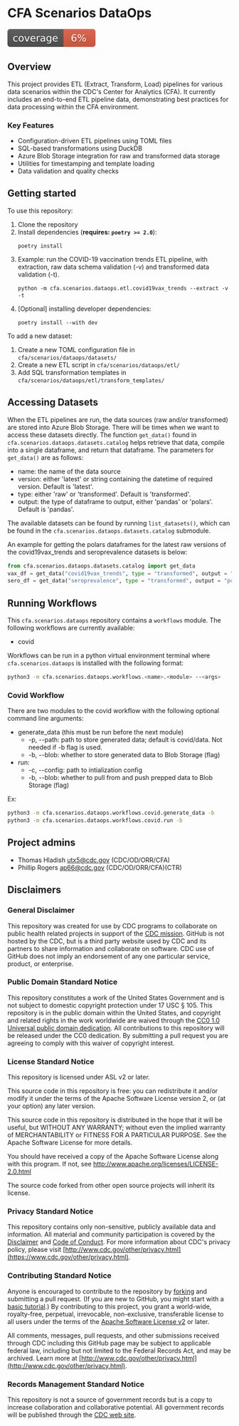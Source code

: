 # CFA Scenarios DataOps

![](docs/assets/badges/coverage.svg)

## Overview

This project provides ETL (Extract, Transform, Load) pipelines for various data scenarios within the CDC's Center for Analytics (CFA). It currently includes an end-to-end ETL pipeline data, demonstrating best practices for data processing within the CFA environment.

### Key Features

- Configuration-driven ETL pipelines using TOML files
- SQL-based transformations using DuckDB
- Azure Blob Storage integration for raw and transformed data storage
- Utilities for timestamping and template loading
- Data validation and quality checks

## Getting started

To use this repository:

1. Clone the repository
2. Install dependencies (**requires: `poetry >= 2.0`**):
   ```
   poetry install
   ```
3. Example: run the COVID-19 vaccination trends ETL pipeline, with extraction, raw data schema validation (-v) and transformed data validation (-t).
   ```
   python -m cfa.scenarios.dataops.etl.covid19vax_trends --extract -v -t
   ```
4. [Optional] installing developer dependencies:
   ```
   poetry install --with dev
   ```

To add a new dataset:
1. Create a new TOML configuration file in `cfa/scenarios/dataops/datasets/`
2. Create a new ETL script in `cfa/scenarios/dataops/etl/`
3. Add SQL transformation templates in `cfa/scenarios/dataops/etl/transform_templates/`

## Accessing Datasets

When the ETL pipelines are run, the data sources (raw and/or transformed) are stored into Azure Blob Storage. There will be times when we want to access these datasets directly. The function `get_data()` found in `cfa.scenarios.dataops.datasets.catalog` helps retrieve that data, compile into a single dataframe, and return that dataframe. The parameters for `get_data()` are as follows:
- name: the name of the data source
- version: either 'latest' or string containing the datetime of required version. Default is 'latest'.
- type: either 'raw' or 'transformed'. Default is 'transformed'.
- output: the type of dataframe to output, either 'pandas' or 'polars'. Default is 'pandas'.

The available datasets can be found by running `list_datasets()`, which can be found in the `cfa.scenarios.dataops.datasets.catalog` submodule.

An example for getting the polars dataframes for the latest raw versions of the covid19vax_trends and seroprevalence datasets is below:
```python
from cfa.scenarios.dataops.datasets.catalog import get_data
vax_df = get_data("covid19vax_trends", type = "transformed", output = "polars")
sero_df = get_data("seroprevalence", type = "transformed", output = "polars")
```

## Running Workflows

This `cfa.scenarios.dataops` repository contains a `workflows` module. The following workflows are currently available:
- covid

Workflows can be run in a python virtual environment terminal where `cfa.scenarios.dataops` is installed with the following format:
```bash
python3 -m cfa.scenarios.dataops.workflows.<name>.<module> --<args>
```

### Covid Workflow
There are two modules to the covid workflow with the following optional command line arguments:
- generate_data (this must be run before the next module)
   - -p, --path: path to store generated data; default is covid/data. Not needed if -b flag is used.
   - -b, --blob: whether to store generated data to Blob Storage (flag)
- run:
   - -c, --config: path to intialization config
   - -b, --blob: whether to pull from and push prepped data to Blob Storage (flag)

Ex:
```bash
python3 -m cfa.scenarios.dataops.workflows.covid.generate_data -b
python3 -m cfa.scenarios.dataops.workflows.covid.run -b
```


## Project admins

- Thomas Hladish <utx5@cdc.gov> (CDC/OD/ORR/CFA)
- Phillip Rogers <ap66@cdc.gov> (CDC/OD/ORR/CFA)(CTR)

## Disclaimers

### General Disclaimer

This repository was created for use by CDC programs to collaborate on public health related projects in support of the [CDC mission](https://www.cdc.gov/about/organization/mission.htm). GitHub is not hosted by the CDC, but is a third party website used by CDC and its partners to share information and collaborate on software. CDC use of GitHub does not imply an endorsement of any one particular service, product, or enterprise.

### Public Domain Standard Notice

This repository constitutes a work of the United States Government and is not
subject to domestic copyright protection under 17 USC § 105. This repository is in
the public domain within the United States, and copyright and related rights in
the work worldwide are waived through the [CC0 1.0 Universal public domain dedication](https://creativecommons.org/publicdomain/zero/1.0/).
All contributions to this repository will be released under the CC0 dedication. By
submitting a pull request you are agreeing to comply with this waiver of
copyright interest.

### License Standard Notice

This repository is licensed under ASL v2 or later.

This source code in this repository is free: you can redistribute it and/or modify it under
the terms of the Apache Software License version 2, or (at your option) any
later version.

This source code in this repository is distributed in the hope that it will be useful, but WITHOUT ANY
WARRANTY; without even the implied warranty of MERCHANTABILITY or FITNESS FOR A
PARTICULAR PURPOSE. See the Apache Software License for more details.

You should have received a copy of the Apache Software License along with this
program. If not, see http://www.apache.org/licenses/LICENSE-2.0.html

The source code forked from other open source projects will inherit its license.

### Privacy Standard Notice

This repository contains only non-sensitive, publicly available data and
information. All material and community participation is covered by the
[Disclaimer](https://github.com/CDCgov/template/blob/master/DISCLAIMER.md)
and [Code of Conduct](https://github.com/CDCgov/template/blob/master/code-of-conduct.md).
For more information about CDC's privacy policy, please visit [http://www.cdc.gov/other/privacy.html](https://www.cdc.gov/other/privacy.html).

### Contributing Standard Notice

Anyone is encouraged to contribute to the repository by [forking](https://help.github.com/articles/fork-a-repo)
and submitting a pull request. (If you are new to GitHub, you might start with a
[basic tutorial](https://help.github.com/articles/set-up-git).) By contributing
to this project, you grant a world-wide, royalty-free, perpetual, irrevocable,
non-exclusive, transferable license to all users under the terms of the
[Apache Software License v2](http://www.apache.org/licenses/LICENSE-2.0.html) or
later.

All comments, messages, pull requests, and other submissions received through
CDC including this GitHub page may be subject to applicable federal law, including but not limited to the Federal Records Act, and may be archived. Learn more at [http://www.cdc.gov/other/privacy.html](http://www.cdc.gov/other/privacy.html).

### Records Management Standard Notice

This repository is not a source of government records but is a copy to increase
collaboration and collaborative potential. All government records will be
published through the [CDC web site](http://www.cdc.gov).
